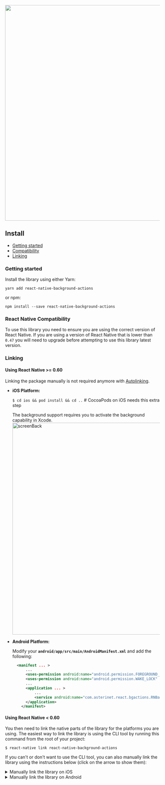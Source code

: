 <div style="text-align:center">
    <img style="width: 700px; height: auto;" src="https://i.imgur.com/X7j3aDw.png" />
</div>

## Install
- [Getting started](#getting-started)
- [Compatibility](#react-native-compatibility)
- [Linking](#linking)

### Getting started
Install the library using either Yarn:

```
yarn add react-native-background-actions
```

or npm:

```
npm install --save react-native-background-actions
```

### React Native Compatibility
To use this library you need to ensure you are using the correct version of React Native. If you are using a version of React Native that is lower than `0.47` you will need to upgrade before attempting to use this library latest version.

### Linking

#### Using React Native >= 0.60
Linking the package manually is not required anymore with [Autolinking](https://github.com/react-native-community/cli/blob/master/docs/autolinking.md).

- **iOS Platform:**

  `$ cd ios && pod install && cd ..` # CocoaPods on iOS needs this extra step
  
  The background support requires you to activate the background capability in Xcode.
  <img width="688" alt="screenBack" src="https://user-images.githubusercontent.com/44206249/72381524-d2490e00-3717-11ea-959c-f95d94e6ae26.png">

- **Android Platform:**

  Modify your **`android/app/src/main/AndroidManifest.xml`** and add the following:
  ```xml
    <manifest ... >
        ...
        <uses-permission android:name="android.permission.FOREGROUND_SERVICE" />
        <uses-permission android:name="android.permission.WAKE_LOCK" />
        ...
        <application ... >
            ...
            <service android:name="com.asterinet.react.bgactions.RNBackgroundActionsTask" />
        </application>
      </manifest>
  ```
  
  
#### Using React Native < 0.60

You then need to link the native parts of the library for the platforms you are using. The easiest way to link the library is using the CLI tool by running this command from the root of your project:

`$ react-native link react-native-background-actions`

If you can't or don't want to use the CLI tool, you can also manually link the library using the instructions below (click on the arrow to show them):

<details>
<summary>Manually link the library on iOS</summary>

1. In XCode, in the project navigator, right click `Libraries` ➜ `Add Files to [your project's name]`
2. Go to `node_modules` ➜ `react-native-background-actions` and add `RNBackgroundActions.xcodeproj`
3. In XCode, in the project navigator, select your project. Add `libRNBackgroundActions.a` to your project's `Build Phases` ➜ `Link Binary With Libraries`
4. Run your project (`Cmd+R`)<
</details>

<details>
<summary>Manually link the library on Android</summary>

1. Open up `android/app/src/main/java/[...]/MainApplication.java`
  - Add `import com.asterinet.react.bgactions.BackgroundActionsPackage;` to the imports at the top of the file
  - Add `new BackgroundActionsPackage()` to the list returned by the `getPackages()` method
2. Append the following lines to `android/settings.gradle`:
  	```
  	include ':react-native-background-actions'
  	project(':react-native-background-actions').projectDir = new File(rootProject.projectDir, 	'../node_modules/react-native-background-actions/android')
  	```
3. Insert the following lines inside the dependencies block in `android/app/build.gradle`:
  	```
      compile project(':react-native-background-actions')
  	```
</details>
